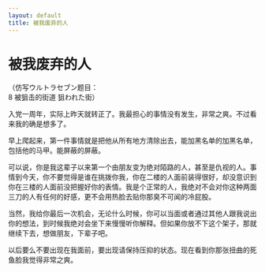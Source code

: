 ```yaml
---
layout: default
title: 被我废弃的人
---
```

# 被我废弃的人
（仿写ウルトラセブン题目：<br/>
8 被狙击的街道 狙われた街）

入党一周年，实际上昨天就转正了。我最担心的事情没有发生，非常之爽。不过看来我的确是想多了。

早上爬起来，第一件事情就是把他从所有地方清除出去，能加黑名单的加黑名单，包括他的马甲。能屏蔽的屏蔽。

可以说，你是我这辈子以来第一个由朋友变为绝对陌路的人，甚至是仇视的人。事情到今天，你不要觉得是谁在挑拨你我，你在二楼的人面前装得很好，却没意识到你在三楼的人面前没把握好你的表情。我是个正常的人，我绝对不会对你这种两面三刀的人有任何的好感，更不会用热脸去贴你那臭不可闻的冷屁股。

当然，我给你最后一次机会，无论什么时候，你可以当面或者通过其他人跟我说出你的想法，到时候我绝对会坐下来慢慢听你解释。但如果你放不下这个架子，那就继续下去，想做朋友，下辈子吧。

以后要么不要出现在我面前，要出现请保持压抑的状态。现在看到你那张扭曲的死鱼脸我觉得非常之爽。
